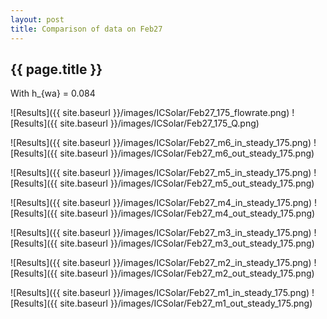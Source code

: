 ```yaml
---
layout: post
title: Comparison of data on Feb27
---
```

{{ page.title }}
-----------------
With h_{wa} = 0.084

![Results]({{ site.baseurl }}/images/ICSolar/Feb27_175_flowrate.png) ![Results]({{ site.baseurl }}/images/ICSolar/Feb27_175_Q.png)

![Results]({{ site.baseurl }}/images/ICSolar/Feb27_m6_in_steady_175.png) ![Results]({{ site.baseurl }}/images/ICSolar/Feb27_m6_out_steady_175.png)

![Results]({{ site.baseurl }}/images/ICSolar/Feb27_m5_in_steady_175.png) ![Results]({{ site.baseurl }}/images/ICSolar/Feb27_m5_out_steady_175.png)

![Results]({{ site.baseurl }}/images/ICSolar/Feb27_m4_in_steady_175.png) ![Results]({{ site.baseurl }}/images/ICSolar/Feb27_m4_out_steady_175.png)

![Results]({{ site.baseurl }}/images/ICSolar/Feb27_m3_in_steady_175.png) ![Results]({{ site.baseurl }}/images/ICSolar/Feb27_m3_out_steady_175.png)

![Results]({{ site.baseurl }}/images/ICSolar/Feb27_m2_in_steady_175.png) ![Results]({{ site.baseurl }}/images/ICSolar/Feb27_m2_out_steady_175.png)

![Results]({{ site.baseurl }}/images/ICSolar/Feb27_m1_in_steady_175.png) ![Results]({{ site.baseurl }}/images/ICSolar/Feb27_m1_out_steady_175.png)

